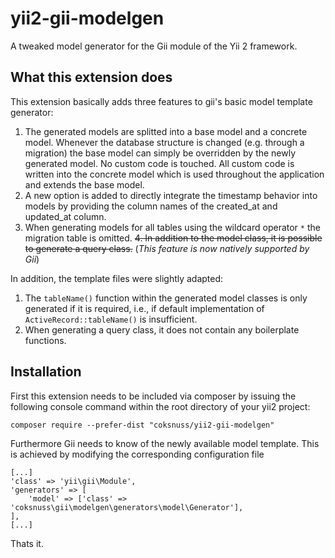 yii2-gii-modelgen
=================

A tweaked model generator for the Gii module of the Yii 2 framework.

What this extension does
------------------------

This extension basically adds three features to gii's basic model template generator:

1. The generated models are splitted into a base model and a concrete model. Whenever the database structure is changed (e.g. through a migration) the base model can simply be overridden by the newly generated model. No custom code is touched. All custom code is written into the concrete model which is used throughout the application and extends the base model.
2. A new option is added to directly integrate the timestamp behavior into models by providing the column names of the created_at and updated_at column.
3. When generating models for all tables using the wildcard operator `*` the migration table is omitted.
~~4. In addition to the model class, it is possible to generate a query class.~~ (_This feature is now natively supported by Gii_)

In addition, the template files were slightly adapted:

1. The `tableName()` function within the generated model classes is only generated if it is required, i.e., if default implementation of `ActiveRecord::tableName()` is insufficient.
2. When generating a query class, it does not contain any boilerplate functions.

Installation
------------

First this extension needs to be included via composer by issuing the following console command within the root directory of your yii2 project:

~~~
composer require --prefer-dist "coksnuss/yii2-gii-modelgen"
~~~

Furthermore Gii needs to know of the newly available model template. This is achieved by modifying the corresponding configuration file

~~~
[...]
'class' => 'yii\gii\Module',
'generators' => [
    'model' => ['class' => 'coksnuss\gii\modelgen\generators\model\Generator'],
],
[...]
~~~

Thats it.
